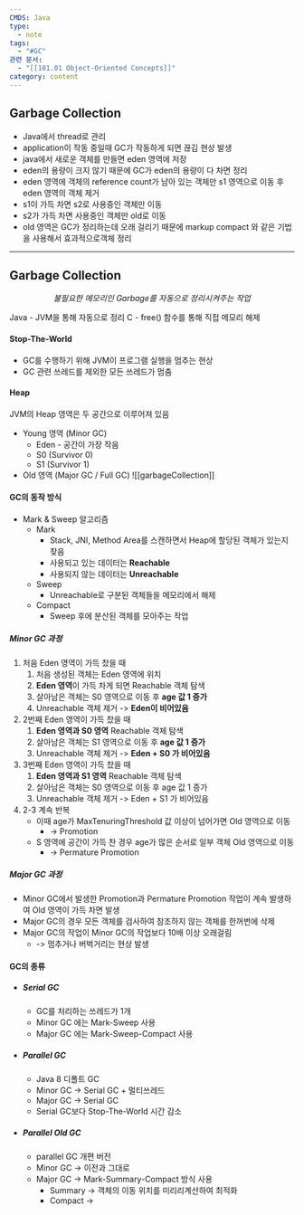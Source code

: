 ```yaml
---
CMDS: Java
type:
  - note
tags:
  - "#GC"
관련 문서:
  - "[[101.01 Object-Oriented Concepts]]"
category: content
---
```

## Garbage Collection
- Java에서 thread로 관리
- application이 작동 중일때 GC가 작동하게 되면 끊김 현상 발생
- java에서 새로운 객체를 만들면 eden 영역에 저장
- eden의 용량이 크지 않기 때문에 GC가 eden의 용량이 다 차면 정리
- eden 영역에 객체의 reference count가 남아 있는 객체만 s1 영역으로 이동 후 eden 영역의 객체 제거
- s1이 가득 차면 s2로 사용중인 객체만 이동
- s2가 가득 차면 사용중인 객체만 old로 이동
- old 영역은 GC가 정리하는데 오래 걸리기 때문에 markup compact 와 같은 기법을 사용해서 효과적으로객체 정리
---
## Garbage Collection

<center><i>불필요한 메모리인 Garbage를 자동으로 정리시켜주는 작업</i></center>

Java - JVM을 통해 자동으로 정리
C - free() 함수를 통해 직접 메모리 해제

#### Stop-The-World
- GC를 수행하기 위해 JVM이 프로그램 실행을 멈추는 현상
- GC 관련 쓰레드를 제외한 모든 쓰레드가 멈춤

#### Heap
JVM의 Heap 영역은 두 공간으로 이루어져 있음
- Young 영역 (Minor GC)
	- Eden - 공간이 가장 작음
	- S0 (Survivor 0)
	- S1 (Survivor 1)
- Old 영역 (Major GC / Full GC)
![[garbageCollection]]

#### GC의 동작 방식
- Mark & Sweep 알고리즘
	- Mark
		- Stack, JNI, Method Area를 스캔하면서 Heap에 할당된 객체가 있는지 찾음
		- 사용되고 있는 데이터는 **Reachable**
		- 사용되지 않는 데이터는 **Unreachable**
	- Sweep
		- Unreachable로 구분된 객체들을 메모리에서 해제
	- Compact
		- Sweep 후에 분산된 객체를 모아주는 작업
##### Minor GC 과정
1. 처음 Eden 영역이 가득 찼을 때
	1. 처음 생성된 객체는 Eden 영역에 위치
	2. **Eden 영역**이 가득 차게 되면 Reachable 객체 탐색
	3. 살아남은 객체는 S0 영역으로 이동 후 **age 값 1 증가**
	4. Unreachable 객체 제거 -> **Eden이 비어있음**
2. 2번째 Eden 영역이 가득 찼을 때
	1. **Eden 영역과 S0 영역** Reachable 객체 탐색
	2. 살아남은 객체는 S1 영역으로 이동 후 **age 값 1 증가**
	3. Unreachable 객체 제거 -> **Eden + S0 가 비어있음**
3. 3번째 Eden 영역이 가득 찼을 때
	1. **Eden 영역과 S1 영역** Reachable 객체 탐색
	2. 살아남은 객체는 S0 영역으로 이동 후 age 값 1 증가
	3. Unreachable 객체 제거 -> Eden + S1 가 비어있음
4. 2-3 계속 반복
	- 이때 age가 MaxTenuringThreshold 값 이상이 넘어가면 Old 영역으로 이동
		- -> Promotion
	- S 영역에 공간이 가득 찬 경우 age가 많은 순서로 일부 객체 Old 영역으로 이동
		- -> Permature Promotion

##### Major GC 과정
- Minor GC에서 발생한 Promotion과 Permature Promotion 작업이 계속 발생하여 Old 영역이 가득 차면 발생
- Major GC의 경우 모든 객체를 검사하여 참조하지 않는 객체를 한꺼번에 삭제
- Major GC의 작업이 Minor GC의 작업보다 10배 이상 오래걸림
	- -> 멈추거나 버벅거리는 현상 발생

#### GC의 종류
- ##### Serial GC
	- GC를 처리하는 쓰레드가 1개
	- Minor GC 에는 Mark-Sweep 사용
	- Major GC 에는 Mark-Sweep-Compact 사용
- ##### Parallel GC
	- Java 8 디폴트 GC
	- Minor GC -> Serial GC + 멀티쓰레드
	- Major GC -> Serial GC
	- Serial GC보다 Stop-The-World 시간 감소
- ##### Parallel Old GC
	- parallel GC 개편 버전
	- Minor GC -> 이전과 그대로
	- Major GC -> Mark-Summary-Compact 방식 사용
		- Summary -> 객체의 이동 위치를 미리리계산하여 최적화
		- Compact -> 
